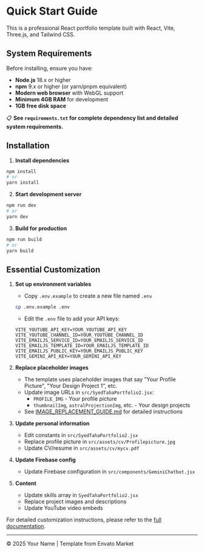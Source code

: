 # Quick Start Guide

This is a professional React portfolio template built with React, Vite, Three.js, and Tailwind CSS.

## System Requirements

Before installing, ensure you have:
- **Node.js** 18.x or higher
- **npm** 9.x or higher (or yarn/pnpm equivalent)
- **Modern web browser** with WebGL support
- **Minimum 4GB RAM** for development
- **1GB free disk space**

📋 **See `requirements.txt` for complete dependency list and detailed system requirements.**

## Installation

1. **Install dependencies**
```bash
npm install
# or
yarn install
```

2. **Start development server**
```bash
npm run dev
# or
yarn dev
```

3. **Build for production**
```bash
npm run build
# or
yarn build
```

## Essential Customization

1. **Set up environment variables**
   - Copy `.env.example` to create a new file named `.env`
   ```bash
   cp .env.example .env
   ```
   - Edit the `.env` file to add your API keys:
   ```
   VITE_YOUTUBE_API_KEY=YOUR_YOUTUBE_API_KEY
   VITE_YOUTUBE_CHANNEL_ID=YOUR_YOUTUBE_CHANNEL_ID
   VITE_EMAILJS_SERVICE_ID=YOUR_EMAILJS_SERVICE_ID
   VITE_EMAILJS_TEMPLATE_ID=YOUR_EMAILJS_TEMPLATE_ID
   VITE_EMAILJS_PUBLIC_KEY=YOUR_EMAILJS_PUBLIC_KEY
   VITE_GEMINI_API_KEY=YOUR_GEMINI_API_KEY
   ```

2. **Replace placeholder images**
   - The template uses placeholder images that say "Your Profile Picture", "Your Design Project 1", etc.
   - Update image URLs in `src/SyedTahaPortfolio2.jsx`:
     - `PROFILE_IMG` - Your profile picture
     - `thumbnailImg`, `astralProjectionImg`, etc. - Your design projects
   - See [IMAGE_REPLACEMENT_GUIDE.md](./IMAGE_REPLACEMENT_GUIDE.md) for detailed instructions

3. **Update personal information**
   - Edit constants in `src/SyedTahaPortfolio2.jsx`
   - Replace profile picture in `src/assets/cv/Profilepicture.jpg`
   - Update CV/resume in `src/assets/cv/mycv.pdf`

3. **Update Firebase config**
   - Update Firebase configuration in `src/components/GeminiChatbot.jsx`

3. **Content**
   - Update skills array in `SyedTahaPortfolio2.jsx`
   - Replace project images and descriptions
   - Update YouTube video embeds

For detailed customization instructions, please refer to the [full documentation](./TEMPLATE_DOCUMENTATION.md).

---

© 2025 Your Name | Template from Envato Market
